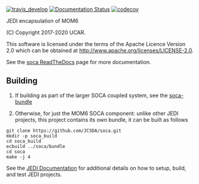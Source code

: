 [![travis_develop](https://travis-ci.com/JCSDA/soca.svg?token=Vu1Csdj6JEdxNw6xXKz8&branch=develop)](http://travis-ci.com/JCSDA/soca)
[![Documentation Status](https://readthedocs.com/projects/jointcenterforsatellitedataassimilation-soca/badge/?version=develop)](https://jointcenterforsatellitedataassimilation-soca.readthedocs-hosted.com/en/develop/?badge=develop)
[![codecov](https://codecov.io/gh/JCSDA/soca/branch/develop/graph/badge.svg?token=uFJ62a68D7)](https://codecov.io/gh/JCSDA/soca)

JEDI encapsulation of MOM6  

(C) Copyright 2017-2020 UCAR.

This software is licensed under the terms of the Apache Licence Version 2.0 which can be obtained at http://www.apache.org/licenses/LICENSE-2.0.

See the [soca ReadTheDocs](https://jointcenterforsatellitedataassimilation-soca.readthedocs-hosted.com/en/latest/?badge=latest) page for more documentation.

## Building

1. If building as part of the larger SOCA coupled system, see the [soca-bundle](https://github.com/JCSDA/soca-bundle)

2. Otherwise, for just the MOM6 SOCA component: unlike other JEDI projects, this project contains its own bundle, it can be built as follows
```
git clone https://github.com/JCSDA/soca.git
mkdir -p soca_build
cd soca_build
ecbuild ../soca/bundle
cd soca
make -j 4
```

See the [JEDI Documentation](https://jointcenterforsatellitedataassimilation-jedi-docs.readthedocs-hosted.com/en/latest/) for additional details on how to setup, build, and test JEDI projects.